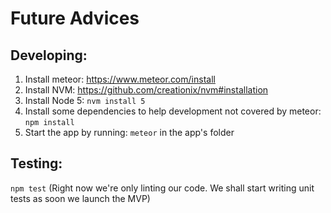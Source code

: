 Future Advices
==============

## Developing:

1. Install meteor: https://www.meteor.com/install
2. Install NVM: https://github.com/creationix/nvm#installation
3. Install Node 5: `nvm install 5`
4. Install some dependencies to help development not covered by meteor: `npm install`
5. Start the app by running: `meteor` in the app's folder

## Testing:

`npm test` (Right now we're only linting our code. We shall start writing unit tests as soon we launch the MVP)
